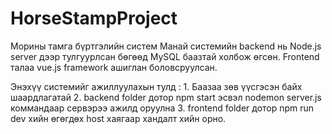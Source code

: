 # HorseStampProject
Морины тамга бүртгэлийн систем
Манай системийн backend нь Node.js server дээр тулгуурлсан бөгөөд MySQL баазтай холбож өгсөн.
Frontend талаа vue.js framework ашиглан боловсруулсан.

Энэхүү системийг ажиллуулахын тулд :
    1. Баазаа зөв үүсгэсэн байх шаардлагатай
    2. backend folder дотор npm start эсвэл nodemon server.js коммандаар сервэрээ ажилд оруулна
    3. frontend folder дотор npm run dev хийн өгөгдөх host хаягаар хандалт хийн орно.